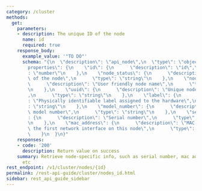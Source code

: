 ```yaml
---
category: /cluster
methods:
  get:
    parameters:
    - description: The unique ID of the node
      name: id
      required: true
    response_body:
      example_value: '"TO DO"'
      schema: "{\n  \"description\": \"api_node\",\n  \"type\": \"object\",\n  \"\
        properties\": {\n    \"id\": {\n      \"description\": \"id\",\n      \"type\"\
        : \"number\"\n    },\n    \"node_status\": {\n      \"description\": \"Status\
        \ of the node\",\n      \"type\": \"string\"\n    },\n    \"node_name\": {\n\
        \      \"description\": \"User friendly node name\",\n      \"type\": \"string\"\
        \n    },\n    \"uuid\": {\n      \"description\": \"Unique node identifier\"\
        ,\n      \"type\": \"string\"\n    },\n    \"label\": {\n      \"description\"\
        : \"Physically identifiable label assigned to the hardware\",\n      \"type\"\
        : \"string\"\n    },\n    \"model_number\": {\n      \"description\": \"Node\
        \ model number\",\n      \"type\": \"string\"\n    },\n    \"serial_number\"\
        : {\n      \"description\": \"Serial number\",\n      \"type\": \"string\"\
        \n    },\n    \"mac_address\": {\n      \"description\": \"MAC address for\
        \ the first network interface on this node\",\n      \"type\": \"string\"\n\
        \    }\n  }\n}"
    responses:
    - code: '200'
      description: Return value on success
    summary: Retrieve node-specific info, such as serial number, mac address, uuid,
      etc
rest_endpoint: /v1/cluster/nodes/{id}
permalink: /rest-api-guide/cluster/nodes_id.html
sidebar: rest_api_guide_sidebar
---
```

